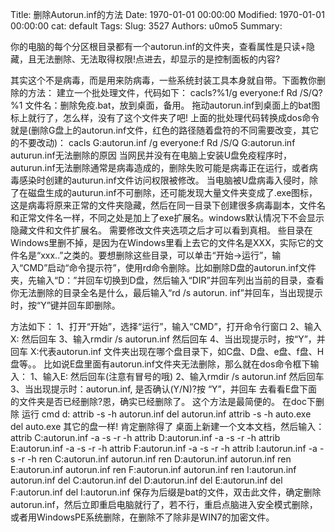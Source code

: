 Title: 删除Autorun.inf的方法
Date: 1970-01-01 00:00:00
Modified: 1970-01-01 00:00:00
cat: default
Tags: 
Slug: 3527
Authors: u0mo5 
Summary: 

你的电脑的每个分区根目录都有一个autorun.inf的文件夹，查看属性是只读+隐藏，且无法删除、无法取得权限!点进去，却显示的是控制面板的内容?
 

其实这个不是病毒，而是用来防病毒，一些系统封装工具本身就自带。下面教你删除的方法：
建立一个批处理文件，代码如下：
cacls?%1/g everyone:f
Rd /S/Q?%1
文件名：删除免疫.bat，放到桌面，备用。
拖动autorun.inf到桌面上的bat图标上就行了，怎么样，没有了这个文件夹了吧!
上面的批处理代码转换成dos命令就是(删除G盘上的autorun.inf文件，红色的路径随着盘符的不同需要改变，其它的不要改动)：
cacls G:autorun.inf /g everyone:f
Rd /S/Q G:autorun.inf
auturun.inf无法删除的原因
当网民并没有在电脑上安装U盘免疫程序时，auturun.inf无法删除通常是病毒造成的，删除失败可能是病毒正在运行，或者病毒感染时创建的auturun.inf文件访问权限被修改。
当电脑被U盘病毒入侵时，除了在磁盘生成的auturun.inf不可删除，还可能发现大量文件夹变成了.exe图标，这是病毒将原来正常的文件夹隐藏，然后在同一目录下创建很多病毒副本，文件名和正常文件名一样，不同之处是加上了exe扩展名。windows默认情况下不会显示隐藏文件和文件扩展名。
需要修改文件夹选项之后才可以看到真相。
些目录在Windows里删不掉，是因为在Windows里看上去它的文件名是XXX，实际它的文件名是“xxx..”之类的。要想删除这些目录，可以单击“开始→运行”，输入“CMD”启动“命令提示符”，使用rd命令删除。比如删除D盘的autorun.inf文件夹，先输入“D：”并回车切换到D盘，然后输入“DIR”并回车列出当前的目录，查看你无法删除的目录全名是什么，最后输入“rd /s autorun. inf”并回车，当出现提示时，按“Y”键并回车即删除。

方法如下：
1、打开“开始”，选择“运行”，输入“CMD”，打开命令行窗口
2、输入X: 然后回车
3、输入rmdir /s autorun.inf 然后回车
4、当出现提示时，按“Y”，并回车
X:代表autorun.inf 文件夹出现在哪个盘目录下，如C盘、D盘、e盘、f盘、H盘等。。
比如说E盘里面有autorun.inf文件夹无法删除，那么就在dos命令框下输入：
1、输入E: 然后回车(注意有冒号的哦)
2、输入rmdir /s autorun.inf 然后回车
3、当出现提示时：autorun.inf, 是否确认(Y/N)?按 “Y”，并回车
去看看E盘下面的文件夹是否已经删除?恩，确实已经删除了。 这个方法是最简便的。
在doc下删除
运行 cmd
d:
attrib -s -h autorun.inf
del autorun.inf
attrib -s -h auto.exe
del auto.exe
其它的盘一样!
肯定删除得了
桌面上新建一个文本文档，然后输入：
attrib C:autorun.inf -a -s -r -h
attrib D:autorun.inf -a -s -r -h
attrib E:autorun.inf -a -s -r -h
attrib F:autorun.inf -a -s -r -h
attrib I:autorun.inf -a -s -r -h
ren C:autorun.inf autorun.inf
ren D:autorun.inf autorun.inf
ren E:autorun.inf autorun.inf
ren F:autorun.inf autorun.inf
ren I:autorun.inf autorun.inf
del C:autorun.inf
del D:autorun.inf
del E:autorun.inf
del F:autorun.inf
del I:autorun.inf
保存为后缀是bat的文件，双击此文件，确定删除autorun.inf，然后立即重启电脑就行了，若不行，重启点脑进入安全模式删除，或者用WindowsPE系统删除，在删除不了除非是WIN7的加密文件。
